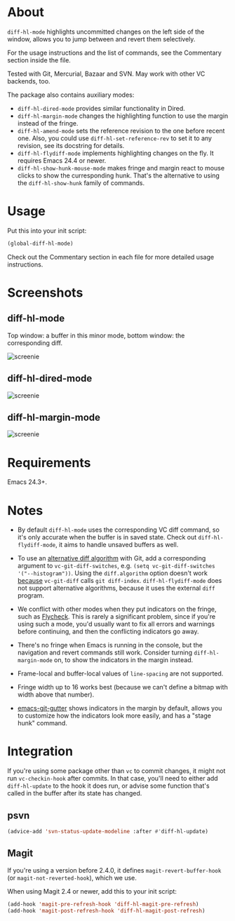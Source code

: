 About
=====

`diff-hl-mode` highlights uncommitted changes on the left side of the window,
allows you to jump between and revert them selectively.

For the usage instructions and the list of commands, see the Commentary section
inside the file.

Tested with Git, Mercurial, Bazaar and SVN. May work with other VC backends, too.

The package also contains auxiliary modes:

* `diff-hl-dired-mode` provides similar functionality in Dired.
* `diff-hl-margin-mode` changes the highlighting function to
  use the margin instead of the fringe.
* `diff-hl-amend-mode` sets the reference revision to the one before
  recent one. Also, you could use `diff-hl-set-reference-rev` to set
  it to any revision, see its docstring for details.
* `diff-hl-flydiff-mode` implements highlighting changes on the fly.
  It requires Emacs 24.4 or newer.
* `diff-hl-show-hunk-mouse-mode` makes fringe and margin react to
  mouse clicks to show the curresponding hunk. That's the alternative
  to using the `diff-hl-show-hunk` family of commands.

Usage
=====

Put this into your init script:

```lisp
(global-diff-hl-mode)
```

Check out the Commentary section in each file for more detailed usage
instructions.

Screenshots
=====

diff-hl-mode
-----
Top window: a buffer in this minor mode, bottom window: the corresponding diff.

![screenie](screenshot.png)

diff-hl-dired-mode
-----

![screenie](screenshot-dired.png)

diff-hl-margin-mode
-----

![screenie](screenshot-margin.png)

Requirements
=====

Emacs 24.3+.

Notes
=====

* By default `diff-hl-mode` uses the corresponding VC diff command, so
  it's only accurate when the buffer is in saved state. Check out
  `diff-hl-flydiff-mode`, it aims to handle unsaved buffers as well.

* To use an
  [alternative diff algorithm](http://stackoverflow.com/questions/32365271/whats-the-difference-between-git-diff-patience-and-git-diff-histogram)
  with Git, add a corresponding argument to `vc-git-diff-switches`,
  e.g. `(setq vc-git-diff-switches '("--histogram"))`. Using the
  `diff.algorithm` option doesn't work
  [because](http://article.gmane.org/gmane.comp.version-control.git/294622)
  `vc-git-diff` calls `git diff-index`. `diff-hl-flydiff-mode` does
  not support alternative algorithms, because it uses the external
  `diff` program.

* We conflict with other modes when they put indicators on the fringe,
  such as [Flycheck](https://github.com/flycheck/flycheck). This is
  rarely a significant problem, since if you're using such a mode,
  you'd usually want to fix all errors and warnings before continuing,
  and then the conflicting indicators go away.

* There's no fringe when Emacs is running in the console, but the navigation
  and revert commands still work. Consider turning `diff-hl-margin-mode` on,
  to show the indicators in the margin instead.

* Frame-local and buffer-local values of `line-spacing` are not supported.

* Fringe width up to 16 works best (because we can't define a bitmap
  with width above that number).

* [emacs-git-gutter](https://github.com/syohex/emacs-git-gutter) shows
  indicators in the margin by default, allows you to customize how the
  indicators look more easily, and has a "stage hunk" command.

Integration
=====

If you're using some package other than `vc` to commit changes, it might
not run `vc-checkin-hook` after commits. In that case, you'll need to
either add `diff-hl-update` to the hook it does run, or advise some
function that's called in the buffer after its state has changed.

psvn
-----

```lisp
(advice-add 'svn-status-update-modeline :after #'diff-hl-update)
```

Magit
-----

If you're using a version before 2.4.0, it defines `magit-revert-buffer-hook`
(or `magit-not-reverted-hook`), which we use.

When using Magit 2.4 or newer, add this to your init script:

```lisp
(add-hook 'magit-pre-refresh-hook 'diff-hl-magit-pre-refresh)
(add-hook 'magit-post-refresh-hook 'diff-hl-magit-post-refresh)
```
